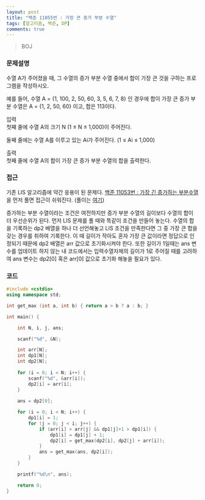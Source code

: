 ```yaml
---
layout: post
title: "백준 11055번 : 가장 큰 증가 부분 수열"
tags: [알고리즘, 백준, DP]
comments: true
---
```


> BOJ  

### 문제설명  
수열 A가 주어졌을 때, 그 수열의 증가 부분 수열 중에서 합이 가장 큰 것을 구하는 프로그램을 작성하시오.  

예를 들어, 수열 A = {1, 100, 2, 50, 60, 3, 5, 6, 7, 8} 인 경우에 합이 가장 큰 증가 부분 수열은 A = {1, 2, 50, 60} 이고, 합은 113이다.  

입력  
첫째 줄에 수열 A의 크기 N (1 ≤ N ≤ 1,000)이 주어진다.  

둘째 줄에는 수열 A를 이루고 있는 Ai가 주어진다. (1 ≤ Ai ≤ 1,000)  

출력  
첫째 줄에 수열 A의 합이 가장 큰 증가 부분 수열의 합을 출력한다.  

### 접근  
기존 LIS 알고리즘에 약간 응용이 된 문제다. [백준 11053번 : 가장 긴 증가하는 부분수열](https://www.acmicpc.net/problem/11053)을 먼저 풀면 접근이 쉬워진다. (풀이는 [여기](https://sihyungyou.github.io/baekjoon-11053/))  

증가하는 부분 수열이라는 조건은 여전하지만 증가 부분 수열의 길이보다 수열의 합이 더 우선순위가 된다. 먼저 LIS 문제를 풀 때와 똑같이 조건을 만들어 놓는다. 수열의 합을 기록하는 dp2 배열을 하나 더 선언해놓고 LIS 조건을 만족한다면 그 중 가장 큰 합을 갖는 경우를 취하여 기록한다. 이 때 길이가 작아도 혼자 가장 큰 값이라면 정답으로 인정되기 때문에 dp2 배열은 arr 값으로 초기화시켜야 한다. 또한 길이가 1일때는 ans 변수를 업데이트 하지 않는 내 코드에서는 입력수열자체의 길이가 1로 주어질 때를 고려하여 ans 변수는 dp2[0] 혹은 arr[0] 값으로 초기화 해놓을 필요가 있다.

### 코드  
~~~c++
#include <cstdio>
using namespace std;

int get_max (int a, int b) { return a > b ? a : b; }

int main() {

    int N, i, j, ans;

    scanf("%d", &N);

    int arr[N];
    int dp1[N];
    int dp2[N];
    
    for (i = 0; i < N; i++) {
        scanf("%d", &arr[i]);
        dp2[i] = arr[i];
    }
    
    ans = dp2[0];

    for (i = 0; i < N; i++) {
        dp1[i] = 1;
        for (j = 0; j < i; j++) {
            if (arr[i] > arr[j] && dp1[j]+1 > dp1[i]) {
                dp1[i] = dp1[j] + 1;
                dp2[i] = get_max(dp2[i], dp2[j] + arr[i]);
            }
            ans = get_max(ans, dp2[i]);
        }
    }

    printf("%d\n", ans);

    return 0;
}
~~~